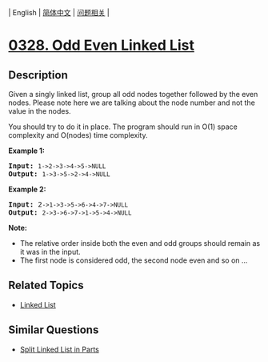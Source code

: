
| English | [简体中文](README.md) | [问题相关](QUESTION.md) |
# [0328. Odd Even Linked List](https://leetcode-cn.com/problems/odd-even-linked-list/)
## Description
<p>Given a singly linked list, group all odd nodes together followed by the even nodes. Please note here we are talking about the node number and not the value in the nodes.</p>

<p>You should try to do it in place. The program should run in O(1) space complexity and O(nodes) time complexity.</p>

<p><b>Example 1:</b></p>

<pre>
<strong>Input: </strong><code>1-&gt;2-&gt;3-&gt;4-&gt;5-&gt;NULL</code>
<strong>Output: </strong><code>1-&gt;3-&gt;5-&gt;2-&gt;4-&gt;NULL</code>
</pre>

<p><b>Example 2:</b></p>

<pre>
<strong>Input: </strong>2<code>-&gt;1-&gt;3-&gt;5-&gt;6-&gt;4-&gt;7-&gt;NULL</code>
<strong>Output: </strong><code>2-&gt;3-&gt;6-&gt;7-&gt;1-&gt;5-&gt;4-&gt;NULL</code>
</pre>

<p><b>Note:</b></p>

<ul>
	<li>The relative order inside both the even and odd groups should remain as it was in the input.</li>
	<li>The first node is considered odd, the second node even and so on ...</li>
</ul>

## Related Topics
- [Linked List](https://leetcode-cn.com/tag/linked-list)
## Similar Questions
- [Split Linked List in Parts](../0725/README_EN.md)
